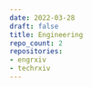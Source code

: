 ```yaml
---
date: 2022-03-28
draft: false
title: Engineering
repo_count: 2
repositories:
- engrxiv
- techrxiv
---
```



